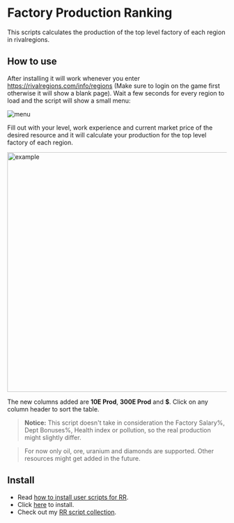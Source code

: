 # Factory Production Ranking

This scripts calculates the production of the top level factory of each region in rivalregions.

## How to use

After installing it will work whenever you enter https://rivalregions.com/info/regions (Make sure to login on the game first otherwise it will show a blank page). Wait a few seconds for every region to load and the script will show a small menu:

<img src="https://raw.githubusercontent.com/pbl0/factory-production-rank/master/res/menu.png" alt="menu"/>

Fill out with your level, work experience and current market price of the desired resource and it will calculate your production for the top level factory of each region.

<img src="https://raw.githubusercontent.com/pbl0/factory-production-rank/master/res/show.jpg" alt="example" width="550"/>

The new columns added are **10E Prod**, **300E Prod** and **$**. Click on any column header to sort the table.

> **Notice:** This script doesn't take in consideration the Factory Salary%, Dept Bonuses%, Health index or pollution, so the real production might slightly differ. 

> For now only oil, ore, uranium and diamonds are supported. Other resources might get added in the future.


## Install

- Read [how to install user scripts for RR][guide].
- Click [here][raw] to install.
- Check out my [RR script collection][scripts].


[guide]: http://rr-tools.eu/guide

[scripts]: http://rr-tools.eu/mods

[raw]: https://github.com/pbl0/factory-production-rank/raw/master/factory-production-ranking.user.js
